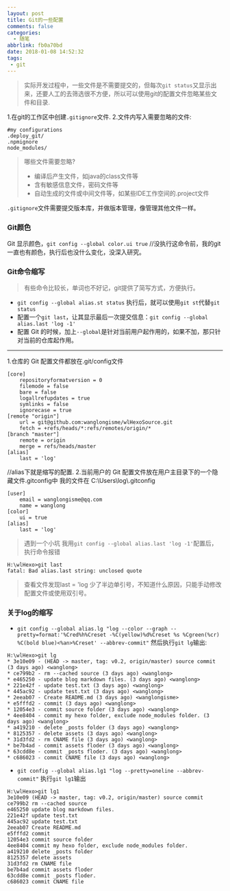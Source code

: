 ```yaml
---
layout: post
title: Git的一些配置
comments: false
categories:
  - 随笔
abbrlink: fb0a70bd
date: 2018-01-08 14:52:32
tags:
 - git
---
```


>实际开发过程中，一些文件是不需要提交的，但每次`git status`又显示出来，还要人工的去筛选很不方便，所以可以使用git的配置文件忽略某些文件和目录.

1.在git的工作区中创建`.gitignore`文件.
2.文件内写入需要忽略的文件:
```
#my configurations
.deploy_git/
.npmignore
node_modules/
```
<!--more-->
>哪些文件需要忽略?
> * 编译后产生文件，如java的class文件等
> * 含有敏感信息文件，密码文件等
> * 自动生成的文件或中间文件等，如某些IDE工作空间的.project文件

`.gitignore`文件需要提交版本库，并做版本管理，像管理其他文件一样。

### Git颜色
Git 显示颜色，`git config --global color.ui true` 
//没执行这命令前，我的git一直也有颜色，执行后也没什么变化，没深入研究。
### Git命令缩写
>有些命令比较长，单词也不好记，git提供了简写方式，方便执行。

* `git config --global alias.st status` 执行后，就可以使用`git st`代替`git status`
* 配置一个`git last`，让其显示最后一次提交信息：`git config --global alias.last 'log -1'`
* 配置 Git 的时候，加上`--global`是针对当前用户起作用的，如果不加，那只针对当前的仓库起作用。

------
1.仓库的 Git 配置文件都放在.git/config文件
```
[core]
	repositoryformatversion = 0
	filemode = false
	bare = false
	logallrefupdates = true
	symlinks = false
	ignorecase = true
[remote "origin"]
	url = git@github.com:wanglongisme/wlHexoSource.git
	fetch = +refs/heads/*:refs/remotes/origin/*
[branch "master"]
	remote = origin
	merge = refs/heads/master
[alias]
	last = 'log'
```
//alias下就是缩写的配置.
2.当前用户的 Git 配置文件放在用户主目录下的一个隐藏文件.gitconfig中
我的文件在 C:\Users\log\\.gitconfig
```
[user]
	email = wanglongisme@qq.com
	name = wanglong
[color]
	ui = true
[alias]
	last = 'log'
```
>遇到一个小坑
>我用`git config --global alias.last 'log -1'`配置后，执行命令报错
```
H:\wlHexo>git last
fatal: Bad alias.last string: unclosed quote
```
>查看文件发现last = 'log 少了半边单引号，不知道什么原因，只能手动修改配置文件或使用双引号。


### 关于log的缩写
* `git config --global alias.lg "log --color --graph --pretty=format:'%Cred%h%Creset -%C(yellow)%d%Creset %s %Cgreen(%cr) %C(bold blue)<%an>%Creset' --abbrev-commit"`
然后执行`git lg`输出:
```
H:\wlHexo>git lg
* 3e10e09 - (HEAD -> master, tag: v0.2, origin/master) source commit (3 days ago) <wanglong>
* ce799b2 - rm --cached source (3 days ago) <wanglong>
* e465250 - update blog markdown files. (3 days ago) <wanglong>
* 221e42f - update test.txt (3 days ago) <wanglong>
* 445ac92 - update test.txt (3 days ago) <wanglong>
* 2eeab07 - Create README.md (3 days ago) <wanglongisme>
* e5fffd2 - commit (3 days ago) <wanglong>
* 12054e3 - commit source folder (3 days ago) <wanglong>
* 4ee8404 - commit my hexo folder, exclude node_modules folder. (3 days ago) <wanglong>
* a419210 - delete _posts folder (3 days ago) <wanglong>
* 8125357 - delete assets (3 days ago) <wanglong>
* 31d3fd2 - rm CNAME file (3 days ago) <wanglong>
* be7b4ad - commit assets floder (3 days ago) <wanglong>
* 63cdd8e - commit _posts floder. (3 days ago) <wanglong>
* c686023 - commit CNAME file (3 days ago) <wanglong>
```
* `git config --global alias.lg1 "log --pretty=oneline --abbrev-commit"`
执行`git lg1`输出
```
H:\wlHexo>git lg1
3e10e09 (HEAD -> master, tag: v0.2, origin/master) source commit
ce799b2 rm --cached source
e465250 update blog markdown files.
221e42f update test.txt
445ac92 update test.txt
2eeab07 Create README.md
e5fffd2 commit
12054e3 commit source folder
4ee8404 commit my hexo folder, exclude node_modules folder.
a419210 delete _posts folder
8125357 delete assets
31d3fd2 rm CNAME file
be7b4ad commit assets floder
63cdd8e commit _posts floder.
c686023 commit CNAME file
```


